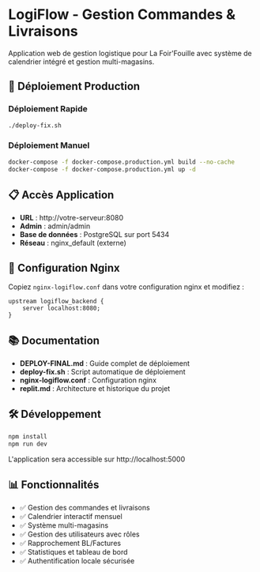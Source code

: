 # LogiFlow - Gestion Commandes & Livraisons

Application web de gestion logistique pour La Foir'Fouille avec système de calendrier intégré et gestion multi-magasins.

## 🚀 Déploiement Production

### Déploiement Rapide
```bash
./deploy-fix.sh
```

### Déploiement Manuel
```bash
docker-compose -f docker-compose.production.yml build --no-cache
docker-compose -f docker-compose.production.yml up -d
```

## 📋 Accès Application

- **URL** : http://votre-serveur:8080
- **Admin** : admin/admin
- **Base de données** : PostgreSQL sur port 5434
- **Réseau** : nginx_default (externe)

## 🔧 Configuration Nginx

Copiez `nginx-logiflow.conf` dans votre configuration nginx et modifiez :
```nginx
upstream logiflow_backend {
    server localhost:8080;
}
```

## 📚 Documentation

- **DEPLOY-FINAL.md** : Guide complet de déploiement
- **deploy-fix.sh** : Script automatique de déploiement
- **nginx-logiflow.conf** : Configuration nginx
- **replit.md** : Architecture et historique du projet

## 🛠️ Développement

```bash
npm install
npm run dev
```

L'application sera accessible sur http://localhost:5000

## 📊 Fonctionnalités

- ✅ Gestion des commandes et livraisons
- ✅ Calendrier interactif mensuel
- ✅ Système multi-magasins
- ✅ Gestion des utilisateurs avec rôles
- ✅ Rapprochement BL/Factures
- ✅ Statistiques et tableau de bord
- ✅ Authentification locale sécurisée